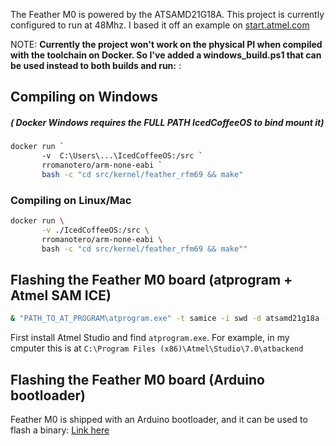 The Feather M0 is powered by the ATSAMD21G18A. This project is currently configured to run at 48Mhz. I based it off an example on [start.atmel.com](start.atmel.com)

NOTE:
**Currently the project won't work on the physical PI when compiled with the toolchain on Docker. So I've added a windows_build.ps1 that can be used instead to both builds and run:** :


## Compiling on Windows
##### ( Docker Windows requires the FULL PATH IcedCoffeeOS to bind mount it)
```bash
docker run `
       -v  C:\Users\...\IcedCoffeeOS:/src `
       rromanotero/arm-none-eabi `
       bash -c "cd src/kernel/feather_rfm69 && make"
```   

### Compiling on Linux/Mac
```bash
docker run \
       -v ./IcedCoffeeOS:/src \
       rromanotero/arm-none-eabi \
       bash -c "cd src/kernel/feather_rfm69 && make""
```

## Flashing the Feather M0 board (atprogram + Atmel SAM ICE)

```bash
& "PATH_TO_AT_PROGRAM\atprogram.exe" -t samice -i swd -d atsamd21g18a -l output/samice_output.log -cl 4Mhz program -c -f ".\output\kernel.elf" --verify
```

First install Atmel Studio and find `atprogram.exe`. For example, in my cmputer this is at `C:\Program Files (x86)\Atmel\Studio\7.0\atbackend`

## Flashing the Feather M0 board (Arduino bootloader)


Feather M0 is shipped with an Arduino bootloader, and it can be used to flash a binary:
[Link here](https://reprapdad.wordpress.com/2016/08/19/adafruit-feather-m0-with-atmel-studio/)
